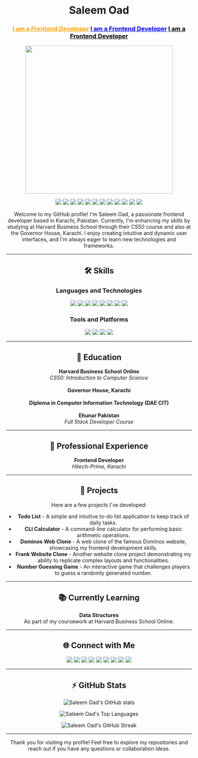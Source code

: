 <h1 align="center">Saleem Oad</h1>

<h3 align="center">
  <a href="#" style="color: orange;">I am a Frontend Developer</a>
  <a href="#" style="color: blue; animation: typing 2s steps(22, end) infinite;">I am a Frontend Developer</a>
  <a href="#" style="color: black; animation: typing 2s steps(22, end) infinite;">I am a Frontend Developer</a>
</h3> 
<p align="center"> <img src="https://media.licdn.com/dms/image/D5612AQFlxMRpK-On8g/article-cover_image-shrink_720_1280/0/1670602482212?e=1722470400&v=beta&t=Pv01C3NLcIacT4DXFsa-TjL-NiLuefb8mb9-2-9vi9o" width="400px" > </p>
<p align="center">
  <img src="https://img.shields.io/badge/-HTML5-E34F26?style=flat&logo=html5&logoColor=white">
  <img src="https://img.shields.io/badge/-CSS3-1572B6?style=flat&logo=css3&logoColor=white">
  <img src="https://img.shields.io/badge/-JavaScript-F7DF1E?style=flat&logo=javascript&logoColor=black">
  <img src="https://img.shields.io/badge/-TypeScript-007ACC?style=flat&logo=typescript&logoColor=white">
  <img src="https://img.shields.io/badge/-React-61DAFB?style=flat&logo=react&logoColor=black">
  <img src="https://img.shields.io/badge/-Python-3776AB?style=flat&logo=python&logoColor=white">
  <img src="https://img.shields.io/badge/-C-00599C?style=flat&logo=c&logoColor=white">
  <img src="https://img.shields.io/badge/-Adobe%20Photoshop-31A8FF?style=flat&logo=adobe-photoshop&logoColor=white">
  <img src="https://img.shields.io/badge/-VS%20Code-0078d7?style=flat&logo=visual-studio-code&logoColor=white">
  <img src="https://img.shields.io/badge/-Git-F05032?style=flat&logo=git&logoColor=white">
  <img src="https://img.shields.io/badge/-GitHub-181717?style=flat&logo=github&logoColor=white">
  <img src="https://img.shields.io/badge/-ChatGPT-34A853?style=flat&logo=openai&logoColor=white">
</p>

<p align="center">Welcome to my GitHub profile! I'm Saleem Oad, a passionate frontend developer based in Karachi, Pakistan. Currently, I'm enhancing my skills by studying at Harvard Business School through their CS50 course and also at the Governor House, Karachi. I enjoy creating intuitive and dynamic user interfaces, and I'm always eager to learn new technologies and frameworks.</p>

---

<h2 align="center">🛠 Skills</h2>

<div align="center">
  <h3>Languages and Technologies</h3>
  <p>
    <img src="https://img.shields.io/badge/-HTML5-E34F26?style=flat&logo=html5&logoColor=white">
    <img src="https://img.shields.io/badge/-CSS3-1572B6?style=flat&logo=css3&logoColor=white">
    <img src="https://img.shields.io/badge/-JavaScript-F7DF1E?style=flat&logo=javascript&logoColor=black">
    <img src="https://img.shields.io/badge/-TypeScript-007ACC?style=flat&logo=typescript&logoColor=white">
    <img src="https://img.shields.io/badge/-React-61DAFB?style=flat&logo=react&logoColor=black">
    <img src="https://img.shields.io/badge/-Python-3776AB?style=flat&logo=python&logoColor=white">
    <img src="https://img.shields.io/badge/-C-00599C?style=flat&logo=c&logoColor=white">
    <img src="https://img.shields.io/badge/-Adobe%20Photoshop-31A8FF?style=flat&logo=adobe-photoshop&logoColor=white">
  </p>
  <h3>Tools and Platforms</h3>
  <p>
    <img src="https://img.shields.io/badge/-VS%20Code-0078d7?style=flat&logo=visual-studio-code&logoColor=white">
    <img src="https://img.shields.io/badge/-Git-F05032?style=flat&logo=git&logoColor=white">
    <img src="https://img.shields.io/badge/-GitHub-181717?style=flat&logo=github&logoColor=white">
    <img src="https://img.shields.io/badge/-ChatGPT-34A853?style=flat&logo=openai&logoColor=white">
  </p>
</div>

---

<h2 align="center">📝 Education</h2>

<p align="center">
  <b>Harvard Business School Online</b><br>
  <i>CS50: Introduction to Computer Science</i><br><br>
  <b>Governor House, Karachi</b><br><br>
  <b>Diploma in Computer Information Technology (DAE CIT)</b><br><br>
  <b>Ehunar Pakistan</b><br>
  <i>Full Stack Developer Course</i><br>
</p>

---

<h2 align="center">💼 Professional Experience</h2>

<p align="center">
  <b>Frontend Developer</b><br>
  <i>Hitech-Prime, Karachi</i>
</p>

---

<h2 align="center">📂 Projects</h2>

<p align="center">
  Here are a few projects I've developed:
</p>

<div align="center">
  <ul>
    <li><b>Todo List</b> - A simple and intuitive to-do list application to keep track of daily tasks.</li>
    <li><b>CLI Calculator</b> - A command-line calculator for performing basic arithmetic operations.</li>
    <li><b>Dominos Web Clone</b> - A web clone of the famous Dominos website, showcasing my frontend development skills.</li>
    <li><b>Frank Website Clone</b> - Another website clone project demonstrating my ability to replicate complex layouts and functionalities.</li>
    <li><b>Number Guessing Game</b> - An interactive game that challenges players to guess a randomly generated number.</li>
  </ul>
</div>

---

<h2 align="center">📚 Currently Learning</h2>

<p align="center">
  <b>Data Structures</b><br>
  As part of my coursework at Harvard Business School Online.
</p>

---

<h2 align="center">🌐 Connect with Me</h2>

<p align="center">
  <a href="https://www.linkedin.com/in/saleem-oad/"><img src="https://img.shields.io/badge/LinkedIn-0077B5?style=flat&logo=linkedin&logoColor=white"></a>
  <a href="https://www.youtube.com/"><img src="https://img.shields.io/badge/YouTube-FF0000?style=flat&logo=youtube&logoColor=white"></a>
  <a href="https://www.facebook.com/"><img src="https://img.shields.io/badge/Facebook-1877F2?style=flat&logo=facebook&logoColor=white"></a>
  <a href="https://www.instagram.com/"><img src="https://img.shields.io/badge/Instagram-E4405F?style=flat&logo=instagram&logoColor=white"></a>
  <a href="https://telegram.org/"><img src="https://img.shields.io/badge/Telegram-2CA5E0?style=flat&logo=telegram&logoColor=white"></a>
  <a href="https://medium.com/"><img src="https://img.shields.io/badge/Medium-12100E?style=flat&logo=medium&logoColor=white"></a>
  <a href="https://www.pinterest.com/"><img src="https://img.shields.io/badge/Pinterest-BD081C?style=flat&logo=pinterest&logoColor=white"></a>
  <a href="https://discord.com/"><img src="https://img.shields.io/badge/Discord-7289DA?style=flat&logo=discord&logoColor=white"></a>
  <a href="https://www.fiverr.com/"><img src="https://img.shields.io/badge/Fiverr-00B22D?style=flat&logo=fiverr&logoColor=white"></a>
</p>

---

<h2 align="center">⚡ GitHub Stats</h2>

<p align="center">
  <img src="https://github-readme-stats.vercel.app/api?username=saleemoad&show_icons=true&theme=radical" alt="Saleem Oad's GitHub stats">
</p>

<p align="center">
  <img src="https://github-readme-stats.vercel.app/api/top-langs/?username=saleemoad&layout=compact&theme=radical" alt="Saleem Oad's Top Languages">
</p>

<p align="center">
  <img src="https://github-readme-streak-stats.herokuapp.com/?user=saleemoad&theme=radical" alt="Saleem Oad's GitHub Streak">
</p>

---

<p align="center">Thank you for visiting my profile! Feel free to explore my repositories and reach out if you have any questions or collaboration ideas.</p>
